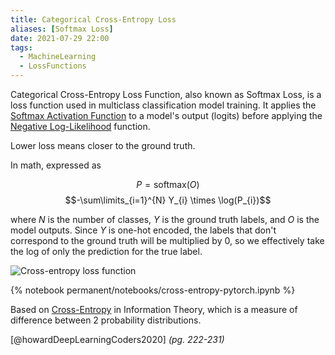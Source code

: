 ```yaml
---
title: Categorical Cross-Entropy Loss
aliases: [Softmax Loss]
date: 2021-07-29 22:00
tags:
  - MachineLearning
  - LossFunctions
---
```


Categorical Cross-Entropy Loss Function, also known as Softmax Loss, is a loss function used in multiclass classification model training. It applies the [Softmax Activation Function](permanent/softmax-activation-function.md) to a model's output (logits) before applying the [Negative Log-Likelihood](permanent/negative-log-likelihood.md) function.

Lower loss means closer to the ground truth.

In math, expressed as

$$P = \text{softmax}(O)$$
$$-\sum\limits_{i=1}^{N} Y_{i} \times \log(P_{i})$$

where $N$ is the number of classes, $Y$ is the ground truth labels, and $O$ is the model outputs. Since $Y$ is one-hot encoded, the labels that don't correspond to the ground truth will be multiplied by 0, so we effectively take the log of only the prediction for the true label.

![Cross-entropy loss function](/_media/cross-entropy-loss-function.png)

{% notebook permanent/notebooks/cross-entropy-pytorch.ipynb %}

Based on [Cross-Entropy](permanent/cross-entropy.md) in Information Theory, which is a measure of difference between 2 probability distributions.

[@howardDeepLearningCoders2020] *(pg. 222-231)*
